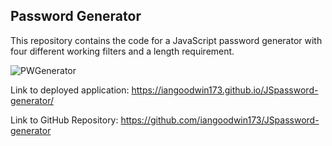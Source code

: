 ## Password Generator

This repository contains the code for a JavaScript password generator with four different working filters and a length requirement.

![PWGenerator](https://user-images.githubusercontent.com/122403641/222009400-2677424b-2f04-4fd1-b2fa-ce828d6b5265.png)



Link to deployed application: https://iangoodwin173.github.io/JSpassword-generator/

Link to GitHub Repository: https://github.com/iangoodwin173/JSpassword-generator

